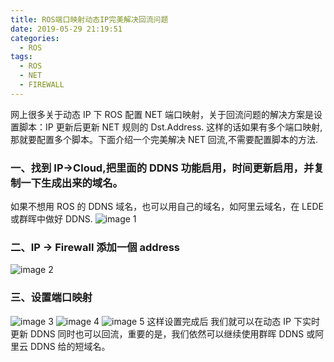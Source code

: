 ```yaml
---
title: ROS端口映射动态IP完美解决回流问题
date: 2019-05-29 21:19:51
categories:
  - ROS
tags:
  - ROS
  - NET
  - FIREWALL
---
```


<!--more-->

网上很多关于动态 IP 下 ROS 配置 NET 端口映射，关于回流问题的解决方案是设置脚本：IP 更新后更新 NET 规则的 Dst.Address.
这样的话如果有多个端口映射,那就要配置多个脚本。下面介绍一个完美解决 NET 回流,不需要配置脚本的方法.

### 一、找到 IP->Cloud,把里面的 DDNS 功能启用，时间更新启用，并复制一下生成出来的域名。

如果不想用 ROS 的 DDNS 域名，也可以用自己的域名，如阿里云域名，在 LEDE 或群晖中做好 DDNS.
![image 1](1.png)

### 二、IP -> Firewall 添加一個 address

![image 2](2.png)

### 三、设置端口映射

![image 3](3.png)
![image 4](4.png)
![image 5](5.png)
这样设置完成后 我们就可以在动态 IP 下实时更新 DDNS 同时也可以回流，重要的是，我们依然可以继续使用群晖 DDNS 或阿里云 DDNS 给的短域名。
